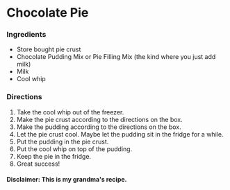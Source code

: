 # Chocolate Pie



### Ingredients

- Store bought pie crust
- Chocolate Pudding Mix or Pie Filling Mix (the kind where you just add milk)
- Milk
- Cool whip

### Directions

1. Take the cool whip out of the freezer. 
2. Make the pie crust according to the directions on the box. 
3. Make the pudding according to the directions on the box. 
4. Let the pie crust cool. Maybe let the pudding sit in the fridge for a while. 
5. Put the pudding in the pie crust.
6. Put the cool whip on top of the pudding. 
7. Keep the pie in the fridge.
8. Great success!

#### Disclaimer: This is my grandma's recipe. 